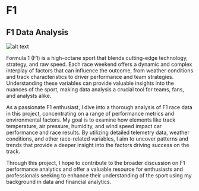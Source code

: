 # F1
## F1 Data Analysis

![alt text](https://www.reddit.com/media?url=https%3A%2F%2Fpreview.redd.it%2Fcharles-leclerc-ferrari-sf-24-and-sergio-perez-red-bull-v0-ci3ipd1hqepd1.jpeg%3Fwidth%3D1080%26crop%3Dsmart%26auto%3Dwebp%26s%3Da442f8638b7f710362da71a25371224353f7777f)

Formula 1 (F1) is a high-octane sport that blends cutting-edge technology, strategy, and raw speed. Each race weekend offers a dynamic and complex interplay of factors that can influence the outcome, from weather conditions and track characteristics to driver performance and team strategies. Understanding these variables can provide valuable insights into the nuances of the sport, making data analysis a crucial tool for teams, fans, and analysts alike.

As a passionate F1 enthusiast, I dive into a thorough analysis of F1 race data in this project, concentrating on a range of performance metrics and environmental factors. My goal is to examine how elements like track temperature, air pressure, humidity, and wind speed impact car performance and race results. By utilizing detailed telemetry data, weather conditions, and other race-related variables, I aim to uncover patterns and trends that provide a deeper insight into the factors driving success on the track.

Through this project, I hope to contribute to the broader discussion on F1 performance analytics and offer a valuable resource for enthusiasts and professionals seeking to enhance their understanding of the sport using my background in data and financial analytics.
